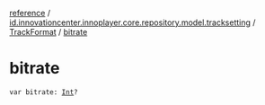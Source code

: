 [reference](../../index.md) / [id.innovationcenter.innoplayer.core.repository.model.tracksetting](../index.md) / [TrackFormat](index.md) / [bitrate](./bitrate.md)

# bitrate

`var bitrate: `[`Int`](https://kotlinlang.org/api/latest/jvm/stdlib/kotlin/-int/index.html)`?`